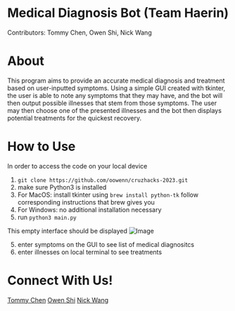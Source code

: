 # Medical Diagnosis Bot (Team Haerin)
Contributors: Tommy Chen, Owen Shi, Nick Wang

# About
This program aims to provide an accurate medical diagnosis and treatment based on user-inputted symptoms. Using a simple GUI created with tkinter, the user is able to note any symptoms that they may have, and the bot will then output possible illnesses that stem from those symptoms. The user may then choose one of the presented illnesses and the bot then displays potential treatments for the quickest recovery.

# How to Use
In order to access the code on your local device
1. `git clone https://github.com/oowenn/cruzhacks-2023.git`
2. make sure Python3 is installed
3. For MacOS: install tkinter using `brew install python-tk` follow corresponding instructions that brew gives you
3. For Windows: no additional installation necessary
4. run `python3 main.py`

This empty interface should be displayed
![Image](https://cdn.discordapp.com/attachments/963964427437215774/1071730251849285642/image.png)

5. enter symptoms on the GUI to see list of medical diagnositcs
6. enter illnesses on local terminal to see treatments


# Connect With Us!
[Tommy Chen](https://www.linkedin.com/in/tomchen175/)                       [Owen Shi](https://www.linkedin.com/in/owen-shi-334253222/)                          [Nick Wang](https://www.linkedin.com/in/nick-wang-b75066160/)

